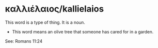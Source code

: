 # καλλιέλαιος/kallielaios

This word is a type of thing. It is a noun.

* This word means an olive tree that someone has cared for in a garden.

See: Romans 11:24
